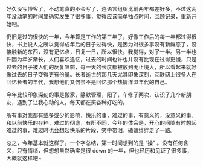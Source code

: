 好久没写博客了，不动笔真的不会写了，连语言组织比前两年都差好多，不过这两年没动笔的时间里确实发生了很多事，觉得应该简单抽点时间，回顾记录，重新开始吧。

仍旧是过的很快的一年，今年算是工作的第三年了，好像工作后的每一年都过得很快，书上说人之所以觉得成年后的日子过得快，是因为对很多事没有新鲜感了，没接触新的东西，没有记忆点，日复一日，所以很快。我觉得，对了一半。另一半也许因为年岁渐长，人们喜欢追忆，过去的时间也许也并没有比现在过得更慢，只是过去的日子被人们的反复咀嚼，每一天的长度都被放到无止境大，所以看起来就好像过去的日子变得更有份量。长者逝世的那几天尤其印象深刻，互联网上很多人在回忆长者的年代，我想他们又何尝不是回忆那个热情洋溢年代的自己。

今年比较印象深刻的事是搬家，静默管理，阳了，车修了两次，认识了几个新朋友，遇到了让我心动的人，每天都在买各种好吃的。

所有事对我都有或多或少的影响，快乐的事，难过的事，有意义的，没意义的事。和以前快乐的存粹，难过的彻底，有所不同，今年的体会是，开心的间隙有时想起难过的事，难过时也会想起快乐的片段，笑中带泪，磕磕绊绊走了一路。

总之，今年基本就这样了。一个字总结，第一时间想到的是 “操” 。没有任何含义，只有情绪，但想想虽然确实是很 down 的一年，但也经历和见证了很多事，大概就这样吧~
